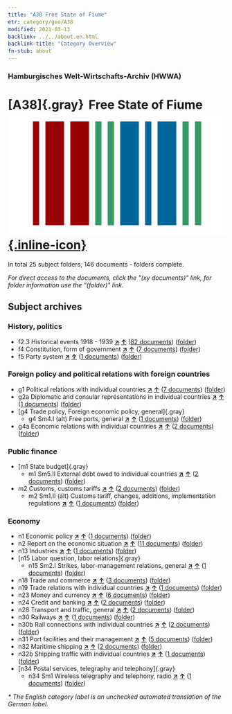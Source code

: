 ```yaml
---
title: "A38 Free State of Fiume"
etr: category/geo/A38
modified: 2021-03-13
backlink: ../../about.en.html
backlink-title: "Category Overview"
fn-stub: about
---
```


### Hamburgisches Welt-Wirtschafts-Archiv (HWWA)
# [A38]{.gray}&#8201; Free State of Fiume&#160; [![Wikidata item](/images/Wikidata-logo.svg){.inline-icon}](http://www.wikidata.org/entity/Q1647)





In total 25 subject folders, 146 documents - folders complete.

_For direct access to the documents, click the "(xy documents)" link, for folder information use the "(folder)" link._

## Subject archives



### History, politics

- f2.3 Historical events 1918 - 1939 [**&nearr;**](../../../subject/i/181391/about.en.html "Historical events 1918 - 1939 (all over the world)") [**&uarr;**](../../../subject/about.en.html#f2.3 "Subject category system") (<a href="https://pm20.zbw.eu/dfgview/sh/141014,181391" title="about: Free State of Fiume : Historical events 1918 - 1939" target="_blank">82 documents</a>) ([folder](http://purl.org/pressemappe20/folder/sh/141014,181391))
- f4 Constitution, form of government [**&nearr;**](../../../subject/i/144355/about.en.html "Constitution, form of government (all over the world)") [**&uarr;**](../../../subject/about.en.html#f4 "Subject category system") (<a href="https://pm20.zbw.eu/dfgview/sh/141014,144355" title="about: Free State of Fiume : Constitution, form of government" target="_blank">7 documents</a>) ([folder](http://purl.org/pressemappe20/folder/sh/141014,144355))
- f5 Party system [**&nearr;**](../../../subject/i/144395/about.en.html "Party system (all over the world)") [**&uarr;**](../../../subject/about.en.html#f5 "Subject category system") (<a href="https://pm20.zbw.eu/dfgview/sh/141014,144395" title="about: Free State of Fiume : Party system" target="_blank">1 documents</a>) ([folder](http://purl.org/pressemappe20/folder/sh/141014,144395))

### Foreign policy and political relations with foreign countries

- g1 Political relations with individual countries [**&nearr;**](../../../subject/i/144452/about.en.html "Political relations with individual countries (all over the world)") [**&uarr;**](../../../subject/about.en.html#g1 "Subject category system") (<a href="https://pm20.zbw.eu/dfgview/sh/141014,144452" title="about: Free State of Fiume : Political relations with individual countries" target="_blank">7 documents</a>) ([folder](http://purl.org/pressemappe20/folder/sh/141014,144452))
- g2a Diplomatic and consular representations in individual countries [**&nearr;**](../../../subject/i/144466/about.en.html "Diplomatic and consular representations in individual countries (all over the world)") [**&uarr;**](../../../subject/about.en.html#g2a "Subject category system") (<a href="https://pm20.zbw.eu/dfgview/sh/141014,144466" title="about: Free State of Fiume : Diplomatic and consular representations in individual countries" target="_blank">1 documents</a>) ([folder](http://purl.org/pressemappe20/folder/sh/141014,144466))
- [g4 Trade policy, Foreign economic policy, general]{.gray}
  - g4 Sm4.I (alt) Free ports, general [**&nearr;**](../../../subject/i/144484/about.en.html "Free ports, general (all over the world)") [**&uarr;**](../../../subject/about.en.html#g4_Sm4.I_(alt) "Subject category system") (<a href="https://pm20.zbw.eu/dfgview/sh/141014,144484" title="about: Free State of Fiume : Free ports, general" target="_blank">1 documents</a>) ([folder](http://purl.org/pressemappe20/folder/sh/141014,144484))
- g4a Economic relations with individual countries [**&nearr;**](../../../subject/i/144531/about.en.html "Economic relations with individual countries (all over the world)") [**&uarr;**](../../../subject/about.en.html#g4a "Subject category system") (<a href="https://pm20.zbw.eu/dfgview/sh/141014,144531" title="about: Free State of Fiume : Economic relations with individual countries" target="_blank">2 documents</a>) ([folder](http://purl.org/pressemappe20/folder/sh/141014,144531))

### Public finance

- [m1 State budget]{.gray}
  - m1 Sm5.II External debt owed to individual countries [**&nearr;**](../../../subject/i/144819/about.en.html "External debt owed to individual countries (all over the world)") [**&uarr;**](../../../subject/about.en.html#m1_Sm5.II "Subject category system") (<a href="https://pm20.zbw.eu/dfgview/sh/141014,144819" title="about: Free State of Fiume : External debt owed to individual countries" target="_blank">2 documents</a>) ([folder](http://purl.org/pressemappe20/folder/sh/141014,144819))
- m2 Customs, customs tariffs [**&nearr;**](../../../subject/i/144850/about.en.html "Customs, customs tariffs (all over the world)") [**&uarr;**](../../../subject/about.en.html#m2 "Subject category system") (<a href="https://pm20.zbw.eu/dfgview/sh/141014,144850" title="about: Free State of Fiume : Customs, customs tariffs" target="_blank">2 documents</a>) ([folder](http://purl.org/pressemappe20/folder/sh/141014,144850))
  - m2 Sm1.II (alt) Customs tariff, changes, additions, implementation regulations [**&nearr;**](../../../subject/i/144852/about.en.html "Customs tariff, changes, additions, implementation regulations (all over the world)") [**&uarr;**](../../../subject/about.en.html#m2_Sm1.II_(alt) "Subject category system") (<a href="https://pm20.zbw.eu/dfgview/sh/141014,144852" title="about: Free State of Fiume : Customs tariff, changes, additions, implementation regulations" target="_blank">1 documents</a>) ([folder](http://purl.org/pressemappe20/folder/sh/141014,144852))

### Economy

- n1 Economic policy [**&nearr;**](../../../subject/i/144931/about.en.html "Economic policy (all over the world)") [**&uarr;**](../../../subject/about.en.html#n1 "Subject category system") (<a href="https://pm20.zbw.eu/dfgview/sh/141014,144931" title="about: Free State of Fiume : Economic policy" target="_blank">1 documents</a>) ([folder](http://purl.org/pressemappe20/folder/sh/141014,144931))
- n2 Report on the economic situation [**&nearr;**](../../../subject/i/144972/about.en.html "Report on the economic situation (all over the world)") [**&uarr;**](../../../subject/about.en.html#n2 "Subject category system") (<a href="https://pm20.zbw.eu/dfgview/sh/141014,144972" title="about: Free State of Fiume : Report on the economic situation" target="_blank">11 documents</a>) ([folder](http://purl.org/pressemappe20/folder/sh/141014,144972))
- n13 Industries [**&nearr;**](../../../subject/i/145098/about.en.html "Industries (all over the world)") [**&uarr;**](../../../subject/about.en.html#n13 "Subject category system") (<a href="https://pm20.zbw.eu/dfgview/sh/141014,145098" title="about: Free State of Fiume : Industries" target="_blank">1 documents</a>) ([folder](http://purl.org/pressemappe20/folder/sh/141014,145098))
- [n15 Labor question, labor relations]{.gray}
  - n15 Sm2.I Strikes, labor-management relations, general [**&nearr;**](../../../subject/i/145159/about.en.html "Strikes, labor-management relations, general (all over the world)") [**&uarr;**](../../../subject/about.en.html#n15_Sm2.I "Subject category system") (<a href="https://pm20.zbw.eu/dfgview/sh/141014,145159" title="about: Free State of Fiume : Strikes, labor-management relations, general" target="_blank">1 documents</a>) ([folder](http://purl.org/pressemappe20/folder/sh/141014,145159))
- n18 Trade and commerce [**&nearr;**](../../../subject/i/145262/about.en.html "Trade and commerce (all over the world)") [**&uarr;**](../../../subject/about.en.html#n18 "Subject category system") (<a href="https://pm20.zbw.eu/dfgview/sh/141014,145262" title="about: Free State of Fiume : Trade and commerce" target="_blank">3 documents</a>) ([folder](http://purl.org/pressemappe20/folder/sh/141014,145262))
- n19 Trade relations with individual countries [**&nearr;**](../../../subject/i/145289/about.en.html "Trade relations with individual countries (all over the world)") [**&uarr;**](../../../subject/about.en.html#n19 "Subject category system") (<a href="https://pm20.zbw.eu/dfgview/sh/141014,145289" title="about: Free State of Fiume : Trade relations with individual countries" target="_blank">1 documents</a>) ([folder](http://purl.org/pressemappe20/folder/sh/141014,145289))
- n23 Money and currency [**&nearr;**](../../../subject/i/145305/about.en.html "Money and currency (all over the world)") [**&uarr;**](../../../subject/about.en.html#n23 "Subject category system") (<a href="https://pm20.zbw.eu/dfgview/sh/141014,145305" title="about: Free State of Fiume : Money and currency" target="_blank">6 documents</a>) ([folder](http://purl.org/pressemappe20/folder/sh/141014,145305))
- n24 Credit and banking [**&nearr;**](../../../subject/i/145339/about.en.html "Credit and banking (all over the world)") [**&uarr;**](../../../subject/about.en.html#n24 "Subject category system") (<a href="https://pm20.zbw.eu/dfgview/sh/141014,145339" title="about: Free State of Fiume : Credit and banking" target="_blank">2 documents</a>) ([folder](http://purl.org/pressemappe20/folder/sh/141014,145339))
- n28 Transport and traffic, general [**&nearr;**](../../../subject/i/145509/about.en.html "Transport and traffic, general (all over the world)") [**&uarr;**](../../../subject/about.en.html#n28 "Subject category system") (<a href="https://pm20.zbw.eu/dfgview/sh/141014,145509" title="about: Free State of Fiume : Transport and traffic, general" target="_blank">2 documents</a>) ([folder](http://purl.org/pressemappe20/folder/sh/141014,145509))
- n30 Railways [**&nearr;**](../../../subject/i/145531/about.en.html "Railways (all over the world)") [**&uarr;**](../../../subject/about.en.html#n30 "Subject category system") (<a href="https://pm20.zbw.eu/dfgview/sh/141014,145531" title="about: Free State of Fiume : Railways" target="_blank">1 documents</a>) ([folder](http://purl.org/pressemappe20/folder/sh/141014,145531))
- n30b Rail connections with individual countries [**&nearr;**](../../../subject/i/145562/about.en.html "Rail connections with individual countries (all over the world)") [**&uarr;**](../../../subject/about.en.html#n30b "Subject category system") (<a href="https://pm20.zbw.eu/dfgview/sh/141014,145562" title="about: Free State of Fiume : Rail connections with individual countries" target="_blank">2 documents</a>) ([folder](http://purl.org/pressemappe20/folder/sh/141014,145562))
- n31 Port facilities and their management [**&nearr;**](../../../subject/i/145563/about.en.html "Port facilities and their management (all over the world)") [**&uarr;**](../../../subject/about.en.html#n31 "Subject category system") (<a href="https://pm20.zbw.eu/dfgview/sh/141014,145563" title="about: Free State of Fiume : Port facilities and their management" target="_blank">5 documents</a>) ([folder](http://purl.org/pressemappe20/folder/sh/141014,145563))
- n32 Maritime shipping [**&nearr;**](../../../subject/i/145567/about.en.html "Maritime shipping (all over the world)") [**&uarr;**](../../../subject/about.en.html#n32 "Subject category system") (<a href="https://pm20.zbw.eu/dfgview/sh/141014,145567" title="about: Free State of Fiume : Maritime shipping" target="_blank">2 documents</a>) ([folder](http://purl.org/pressemappe20/folder/sh/141014,145567))
- n32b Shipping traffic with individual countries [**&nearr;**](../../../subject/i/145645/about.en.html "Shipping traffic with individual countries (all over the world)") [**&uarr;**](../../../subject/about.en.html#n32b "Subject category system") (<a href="https://pm20.zbw.eu/dfgview/sh/141014,145645" title="about: Free State of Fiume : Shipping traffic with individual countries" target="_blank">1 documents</a>) ([folder](http://purl.org/pressemappe20/folder/sh/141014,145645))
- [n34 Postal services, telegraphy and telephony]{.gray}
  - n34 Sm1 Wireless telegraphy and telephony, radio [**&nearr;**](../../../subject/i/145663/about.en.html "Wireless telegraphy and telephony, radio (all over the world)") [**&uarr;**](../../../subject/about.en.html#n34_Sm1 "Subject category system") (<a href="https://pm20.zbw.eu/dfgview/sh/141014,145663" title="about: Free State of Fiume : Wireless telegraphy and telephony, radio" target="_blank">1 documents</a>) ([folder](http://purl.org/pressemappe20/folder/sh/141014,145663))


_* The English category label is an unchecked automated translation of the German label._

